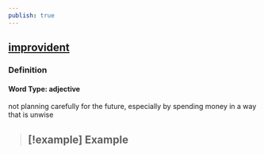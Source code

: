 ```yaml
---
publish: true
---
```


## [improvident](https://dictionary.cambridge.org/dictionary/english/improvident)

### Definition
#### Word Type: adjective
not planning carefully for the future, especially by spending money in a way that is unwise

>[!example] Example
> - 
